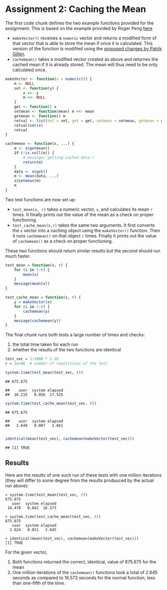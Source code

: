 # Assignment 2: Caching the Mean

The first code chunk defines the two example functions provided for the assignment. This is based on the example provided by Roger Peng [here](https://class.coursera.org/rprog-002/human_grading/view/courses/972078/assessments/3/submissions)

- `makeVector()` receives a `numeric` vector and returns a modified form of that vector that is able to store the mean if once it is calculated. This version of the function is modified using the [proposed changes by Patrik Gillen](https://class.coursera.org/rprog-002/forum/thread?thread_id=370#comment-826).
- `cachemean()` takes a modified vector created as above and returnes the cached mean if it is already stored. The mean will thus need to be only calculated once.


```r
makeVector <- function(x = numeric()) {
    m <- NULL
    set <- function(y) {
        x <<- y
        m <<- NULL
    }
    get <- function() x
    setmean <- function(mean) m <<- mean
    getmean <- function() m
    retval <- list(set = set, get = get, setmean = setmean, getmean = getmean)
    retval$set(x)
    retval
}

cachemean <- function(x, ...) {
    m <- x$getmean()
    if (!is.null(m)) {
        # message('getting cached data')
        return(m)
    }
    data <- x$get()
    m <- mean(data, ...)
    x$setmean(m)
    m
}
```


Two test functions are now set up:

- `test_mean(x, r)` takes a numeric vector, `x`, and calculates its mean `r` times. It finally prints out the value of the mean as a check on proper functioning.
- `test_cache_mean(x,r)` takes the same two arguments. It first converts the `x` vector into a caching object using the `makeVector()` function. Then it runs `cachemean()` on that object `r` times. Finally it prints out the value of `cachemean()` as a check on proper functioning.

These two functions should return similar results but the second should run much faster.


```r
test_mean = function(x, r) {
    for (i in 1:r) {
        mean(x)
    }
    message(mean(x))
}

test_cache_mean = function(x, r) {
    y = makeVector(x)
    for (i in 1:r) {
        cachemean(y)
    }
    message(cachemean(y))
}
```


The final chunk runs both tests a large number of times and checks:

1. the total time taken for each run
2. whether the results of the two functions are identical


```r
test_vec = 1:1000 * 1.35
r = 1e+06  # number of repetitions of the test

system.time(test_mean(test_vec, r))
```

```
## 675.675
```

```
##    user  system elapsed 
##  16.215   0.056  17.525
```

```r
system.time(test_cache_mean(test_vec, r))
```

```
## 675.675
```

```
##    user  system elapsed 
##   2.648   0.007   2.661
```

```r

identical(mean(test_vec), cachemean(makeVector(test_vec)))
```

```
## [1] TRUE
```


## Results

Here are the results of one such run of these tests with one million iterations (they will differ to some degree from the results produuced by the actual run above):

```
> system.time(test_mean(test_vec, r))
675.675
   user  system elapsed 
 16.470   0.042  16.573 

> system.time(test_cache_mean(test_vec, r))
675.675
   user  system elapsed 
  2.624   0.011   2.645 

> identical(mean(test_vec), cachemean(makeVector(test_vec)))
[1] TRUE
```

For the given vector,

1. Both functions returned the correct, identical, value of 675.675 for the mean
2. One million iterations of the `cachemean()` functions took a total of 2.645 seconds as compared to 16.573 seconds for the normal function, less than one-fifth of the time.

